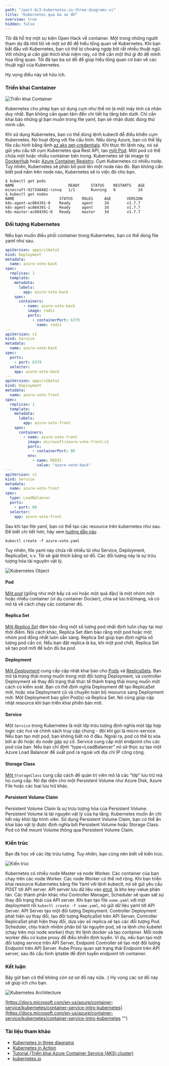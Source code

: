 ```yaml
---
path: "/part-0/2-kubernetes-in-three-diagrams-vi"
title: "Kubernetes qua ba sơ đồ"
overview: true
hidden: false
---
```


Tôi đã hỗ trợ một sự kiện Open Hack về container. Một trong những người tham dự đã nhờ tôi vẽ một sơ đồ để hiểu tổng quan về Kubernetes. Khi bạn bắt đầu với Kubernetes, bạn có thể bị choáng ngợp bởi rất nhiều thuật ngữ. Với những ai cần giải thích khái niệm này, có thể cần một thứ gì đó để minh họa tổng quan. Tôi đã tạo ba sơ đồ để giúp hiểu tổng quan cơ bản về các thuật ngữ của Kubernetes.

Hy vọng điều này sẽ hữu ích.

### Triển khai Container

![Triển khai Container](../img/1.webp)

Kubernetes cho phép bạn sử dụng cụm như thể nó là một máy tính cá nhân duy nhất. Bạn không cần quan tâm đến chi tiết hạ tầng bên dưới. Chỉ cần khai báo những gì bạn muốn trong file yaml, bạn sẽ nhận được đúng thứ mình cần.

Khi sử dụng Kubernetes, bạn có thể dùng lệnh kubectl để điều khiển cụm Kubernetes. Nó hoạt động với file cấu hình. Nếu dùng Azure, bạn có thể lấy file cấu hình bằng lệnh [az aks get-credentials](https://docs.microsoft.com/en-us/cli/azure/aks?view=azure-cli-latest#az_aks_get_credentials "‌"). Khi thực thi lệnh này, nó sẽ gửi yêu cầu tới cụm Kubernetes qua Rest API, tạo [một Pod](https://kubernetes.io/docs/concepts/workloads/pods/pod/#what-is-a-pod "‌"). Một pod có thể chứa một hoặc nhiều container bên trong. Kubernetes sẽ tải image từ [DockerHub](https://hub.docker.com/ "‌") hoặc [Azure Container Registry](https://azure.microsoft.com/nl-nl/services/container-registry/ "‌"). Cụm Kubernetes có nhiều node. Tuy nhiên, Kubernetes sẽ phân bổ pod lên một node nào đó. Bạn không cần biết pod nằm trên node nào, Kubernetes sẽ lo việc đó cho bạn.

```console
$ kubectl get pods
NAME                        READY     STATUS    RESTARTS   AGE
minecraft-927348482-rznvq   1/1       Running   0          2d
$ kubectl get nodes
NAME                    STATUS    ROLES     AGE       VERSION
k8s-agent-ac084391-0    Ready     agent     3d        v1.7.7
k8s-agent-ac084391-1    Ready     agent     3d        v1.7.7
k8s-master-ac084391-0   Ready     master    3d        v1.7.7
```

### Đối tượng Kubernetes

Nếu bạn muốn điều phối container trong Kubernetes, bạn có thể dùng file yaml như sau.

```yaml
apiVersion: apps/v1beta1
kind: Deployment
metadata:
  name: azure-vote-back
spec:
  replicas: 1
  template:
    metadata:
      labels:
        app: azure-vote-back
    spec:
      containers:
        - name: azure-vote-back
          image: redis
          ports:
            - containerPort: 6379
              name: redis
---
apiVersion: v1
kind: Service
metadata:
  name: azure-vote-back
spec:
  ports:
    - port: 6379
  selector:
    app: azure-vote-back
---
apiVersion: apps/v1beta1
kind: Deployment
metadata:
  name: azure-vote-front
spec:
  replicas: 1
  template:
    metadata:
      labels:
        app: azure-vote-front
    spec:
      containers:
        - name: azure-vote-front
          image: microsoft/azure-vote-front:v1
          ports:
            - containerPort: 80
          env:
            - name: REDIS
              value: "azure-vote-back"
---
apiVersion: v1
kind: Service
metadata:
  name: azure-vote-front
spec:
  type: LoadBalancer
  ports:
    - port: 80
  selector:
    app: azure-vote-front
```

Sau khi tạo file yaml, bạn có thể tạo các resource trên kubernetes như sau. Để biết chi tiết hơn, hãy xem [hướng dẫn này](https://docs.microsoft.com/en-us/azure/aks/kubernetes-walkthrough "‌").

```console
kubectl create -f azure-vote.yaml
```

Tuy nhiên, file yaml này chứa rất nhiều từ như Service, Deployment, ReplicaSet, v.v. Tôi sẽ giải thích bằng sơ đồ. Các đối tượng này là sự trừu tượng hóa tài nguyên vật lý.

![Kubernetes Object](../img/2.webp)

#### Pod

[Một _pod_](https://kubernetes.io/docs/concepts/workloads/pods/pod/ "‌") (giống như một bầy cá voi hoặc một quả đậu) là một nhóm một hoặc nhiều container (ví dụ container Docker), chia sẻ lưu trữ/mạng, và có mô tả về cách chạy các container đó.

#### Replica Set

[Một _Replica Set_](https://kubernetes.io/docs/concepts/workloads/controllers/replicaset/ "‌") đảm bảo rằng một số lượng pod nhất định luôn chạy tại mọi thời điểm. Nói cách khác, Replica Set đảm bảo rằng một pod hoặc một nhóm pod đồng nhất luôn sẵn sàng. Replica Set giúp bạn định nghĩa số lượng pod cần có. Nếu bạn đặt replica là ba, khi một pod chết, Replica Set sẽ tạo pod mới để luôn đủ ba pod.

#### Deployment

[Một _Deployment_](https://kubernetes.io/docs/concepts/workloads/controllers/deployment/ "‌") cung cấp cập nhật khai báo cho [Pods](https://kubernetes.io/docs/concepts/workloads/pods/pod/ "‌") và [ReplicaSets](https://kubernetes.io/docs/concepts/workloads/controllers/replicaset/ "‌"). Bạn mô tả _trạng thái mong muốn_ trong một đối tượng Deployment, và controller Deployment sẽ thay đổi trạng thái thực tế thành trạng thái mong muốn một cách có kiểm soát. Bạn có thể định nghĩa Deployment để tạo ReplicaSet mới, hoặc xóa Deployment cũ và chuyển toàn bộ resource sang Deployment mới. Một Deployment bao gồm Pod(s) và Replica Set. Nó cũng giúp cập nhật resource khi bạn triển khai phiên bản mới.

#### Service

Một `Service` trong Kubernetes là một lớp trừu tượng định nghĩa một tập hợp logic các `Pod` và chính sách truy cập chúng - đôi khi gọi là micro-service. Nếu bạn tạo một pod, bạn không biết nó ở đâu. Ngoài ra, pod có thể bị xóa bởi ai đó hoặc do node gặp sự cố. Service cung cấp một endpoint cho các pod của bạn. Nếu bạn chỉ định “type=LoadBalancer” nó sẽ thực sự tạo một Azure Load Balancer để xuất pod ra ngoài với địa chỉ IP công cộng.

#### Storage Class

[Một ](https://kubernetes.io/docs/concepts/storage/storage-classes/ "‌")`StorageClass` cung cấp cách để quản trị viên mô tả các “lớp” lưu trữ mà họ cung cấp. Nó đại diện cho một Persistent Volume như Azure Disk, Azure File hoặc các loại lưu trữ khác.

#### Persistent Volume Claim

Persistent Volume Claim là sự trừu tượng hóa của Persistent Volume. Persistent Volume là tài nguyên vật lý của hạ tầng. Kubernetes muốn ẩn chi tiết này khỏi lập trình viên. Sử dụng Persistent Volume Claim, bạn có thể ẩn khai báo vật lý được định nghĩa bởi Persistent Volume hoặc Storage Class. Pod có thể mount Volume thông qua Persistent Volume Claim.

### Kiến trúc

Bạn đã học về các lớp trừu tượng. Tuy nhiên, bạn cũng nên biết về kiến trúc.

![Kiến trúc](../img/3.webp)

Kubernetes có nhiều node Master và node Worker. Các container của bạn chạy trên các node Worker. Các node Worker có thể mở rộng. Khi bạn triển khai resource Kubernetes bằng file Yaml với lệnh kubectl, nó sẽ gửi yêu cầu POST tới API server. API server lưu dữ liệu vào [etcd](https://github.com/coreos/etcd "‌"), là kho key-value phân tán. Các thành phần khác như Controller Manager, Scheduler sẽ quan sát sự thay đổi trạng thái của API server. Khi bạn tạo file `some.yaml` với một deployment rồi `kubectl create -f some.yaml`, nó gửi dữ liệu yaml tới API Server. API Server tạo một đối tượng Deployment. Controller Deployment phát hiện sự thay đổi, tạo đối tượng ReplicaSet trên API Server. Controller ReplicaSet phát hiện thay đổi, dựa vào số replica sẽ tạo các đối tượng Pod. Scheduler, chịu trách nhiệm phân bổ tài nguyên pod, sẽ ra lệnh cho kubelet (chạy trên mọi node worker) thực thi lệnh docker và tạo container. Mỗi node worker đều có kube proxy để điều khiển định tuyến. Ví dụ, nếu bạn tạo một đối tượng service trên API Server, Endpoint Controller sẽ tạo một đối tượng Endpoint trên API Server. Kube Proxy quan sát trạng thái Endpoint trên API server, sau đó cấu hình iptable để định tuyến endpoint tới container.

### Kết luận

Bây giờ bạn có thể không còn sợ sơ đồ này nữa. :) Hy vọng các sơ đồ này sẽ giúp ích cho bạn.

![Kubernetes Architecture](../img/4.webp)

[https://docs.microsoft.com/en-us/azure/container-service/kubernetes/container-service-intro-kubernetes](https://docs.microsoft.com/en-us/azure/container-service/kubernetes/container-service-intro-kubernetes "‌")

### Tài liệu tham khảo

- [Kubernetes in three diagrams](https://tsuyoshiushio.medium.com/kubernetes-in-three-diagrams-6aba8432541c)
- [Kubernetes in Action](https://www.manning.com/books/kubernetes-in-action "‌")
- [Tutorial (Triển khai Azure Container Service (AKS) cluster)](https://docs.microsoft.com/en-us/azure/aks/kubernetes-walkthrough "‌")
- [kubernetes.io](https://kubernetes.io/ "‌")
